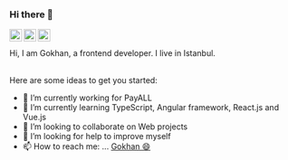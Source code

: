 ### Hi there 👋
<a href="https://twitter.com/TCSkyAces">
  <img align="left" alt="Abhishek Naidu | Twitter" width="22px" src="https://raw.githubusercontent.com/peterthehan/peterthehan/master/assets/twitter.svg" />
</a>
<a href="https://www.linkedin.com/in/g%C3%B6khan-elek-23b8b3103/">
  <img align="left" alt="Abhishek's LinkedIN" width="22px" src="https://raw.githubusercontent.com/peterthehan/peterthehan/master/assets/linkedin.svg" />
</a>
<a href="https://music.youtube.com/playlist?list=PLQuiEIjjnqDcdHe0M3MtCtqPDjBabnQuZ">
  <img align="left" alt="Abhishek's Spotify" width="22px" src="https://raw.githubusercontent.com/peterthehan/peterthehan/master/assets/youtube.svg" />
</a>
<br>
<br>
Hi, I am Gokhan, a frontend developer. I live in Istanbul.
<br>
<br>


Here are some ideas to get you started:

- 🔭 I’m currently working for PayALL
- 🌱 I’m currently learning TypeScript, Angular framework, React.js and Vue.js
- 👯 I’m looking to collaborate on Web projects
- 🤔 I’m looking for help to improve myself
- 📫 How to reach me: ... <a href="https://www.linkedin.com/in/g%C3%B6khan-elek-23b8b3103/">
 Gokhan 😄 
</a>
